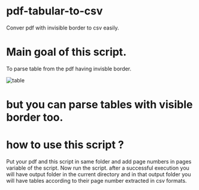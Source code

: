 # pdf-tabular-to-csv
Conver pdf with invisible border to csv easily.

# Main goal of this script.
To parse table from the pdf having invisble border.

![table](https://user-images.githubusercontent.com/11581925/61269970-d8d4e800-a7bd-11e9-98dd-d74883ff21a1.png)

# but you can parse tables with visible border too.

# how to use this script ?
Put your pdf and this script in same folder and add page numbers in pages variable of the script. Now run the script.
after a successful execution you will have output folder in the current directory and in that output folder you will have tables according to their page number extracted in csv formats.

